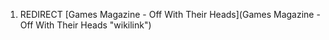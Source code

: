 1.  REDIRECT [Games Magazine - Off With Their
    Heads](Games Magazine - Off With Their Heads "wikilink")

